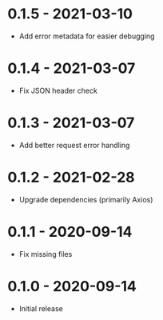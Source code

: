 # 0.1.5 - 2021-03-10

- Add error metadata for easier debugging

# 0.1.4 - 2021-03-07

- Fix JSON header check

# 0.1.3 - 2021-03-07

- Add better request error handling

# 0.1.2 - 2021-02-28

- Upgrade dependencies (primarily Axios)

# 0.1.1 - 2020-09-14

- Fix missing files

# 0.1.0 - 2020-09-14

- Initial release
